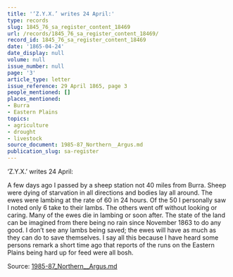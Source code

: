 ```yaml
---
title: '‘Z.Y.X.’ writes 24 April:'
type: records
slug: 1845_76_sa_register_content_18469
url: /records/1845_76_sa_register_content_18469/
record_id: 1845_76_sa_register_content_18469
date: '1865-04-24'
date_display: null
volume: null
issue_number: null
page: '3'
article_type: letter
issue_reference: 29 April 1865, page 3
people_mentioned: []
places_mentioned:
- Burra
- Eastern Plains
topics:
- agriculture
- drought
- livestock
source_document: 1985-87_Northern__Argus.md
publication_slug: sa-register
---
```


‘Z.Y.X.’ writes 24 April:

A few days ago I passed by a sheep station not 40 miles from Burra.  Sheep were dying of starvation in all directions and bodies lay all around.  The ewes were lambing at the rate of 60 in 24 hours.  Of the 50 I personally saw I noted only 6 take to their lambs.  The others went off without looking or caring.  Many of the ewes die in lambing or soon after.  The state of the land can be imagined from there being no rain since November 1863 to do any good.  I don’t see any lambs being saved; the ewes will have as much as they can do to save themselves.  I say all this because I have heard some persons remark a short time ago that reports of the runs on the Eastern Plains being hard up for feed were all bosh.


Source: [1985-87_Northern__Argus.md](/downloads/markdown/1985-87_Northern__Argus.md)
